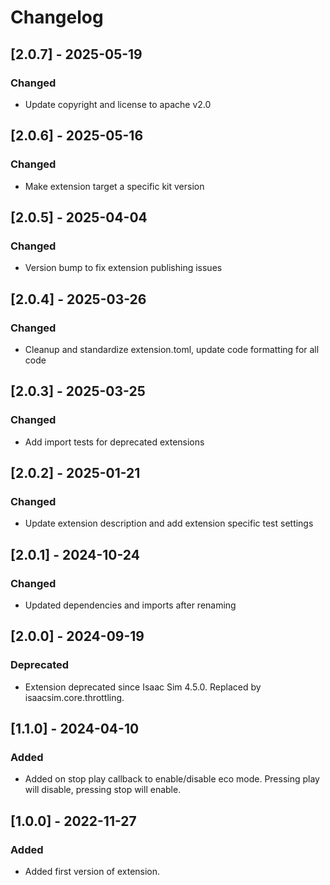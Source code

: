 # Changelog
## [2.0.7] - 2025-05-19
### Changed
- Update copyright and license to apache v2.0

## [2.0.6] - 2025-05-16
### Changed
- Make extension target a specific kit version

## [2.0.5] - 2025-04-04
### Changed
- Version bump to fix extension publishing issues

## [2.0.4] - 2025-03-26
### Changed
- Cleanup and standardize extension.toml, update code formatting for all code

## [2.0.3] - 2025-03-25
### Changed
- Add import tests for deprecated extensions

## [2.0.2] - 2025-01-21
### Changed
- Update extension description and add extension specific test settings

## [2.0.1] - 2024-10-24
### Changed
- Updated dependencies and imports after renaming

## [2.0.0] - 2024-09-19
### Deprecated
- Extension deprecated since Isaac Sim 4.5.0. Replaced by isaacsim.core.throttling.

## [1.1.0] - 2024-04-10
### Added
- Added on stop play callback to enable/disable eco mode. Pressing play will disable, pressing stop will enable.

## [1.0.0] - 2022-11-27
### Added
- Added first version of extension.
